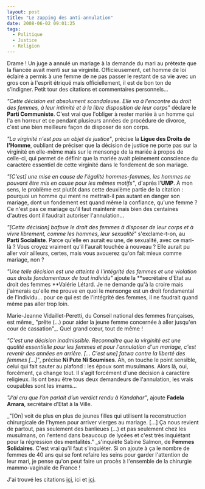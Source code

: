 ```yaml
---
layout: post
title: "Le zapping des anti-annulation"
date: 2008-06-02 09:01:25
tags:
  - Politique
  - Justice
  - Religion
---
```


Drame&nbsp;! Un juge a annulé un mariage à la demande du mari au prétexte que la fiancée avait menti sur sa virginité. Officieusement, cet homme de loi éclairé a permis à une femme de ne pas passer le restant de sa vie avec un gros con à l'esprit étriqué mais officiellement, il est de bon ton de s'indigner. Petit tour des citations et commentaires personnels…

_"Cette décision est absolument scandaleuse. Elle va à l'encontre du droit des femmes, à leur intimité et à la libre disposition de leur corps"_ déclare le **Parti Communiste**. C'est vrai que l'obliger à rester mariée à un homme qui l'a en horreur et ce pendant plusieurs années de procédure de divorce, c'est une bien meilleure façon de disposer de son corps.

_"La virginité n'est pas un objet de justice"_, précise la **Ligue des Droits de l'Homme**, oubliant de préciser que la décision de justice ne porte pas sur la virginité en elle-même mais sur le mensonge de la mariée à propos de celle-ci, qui permet de définir que la mariée avait pleinement conscience du caractère essentiel de cette virginité dans le fondement de son mariage.

_"[C'est] une mise en cause de l'égalité hommes-femmes, les hommes ne pouvant être mis en cause pour les mêmes motifs"_, d'après l'**UMP**. À mon sens, le problème est plutôt dans cette deuxième partie de la citation&nbsp;: pourquoi un homme qui ment ne mettrait-il pas autant en danger son mariage, dont un fondement est quand même la confiance, qu'une femme&nbsp;? Ce n'est pas ce mariage qu'il faut maintenir mais bien des centaines d'autres dont il faudrait autoriser l'annulation…

_"[Cette décision] bafoue le droit des femmes à disposer de leur corps et à vivre librement, comme les hommes, leur sexualité"_ s'exclame-t-on, au **Parti Socialiste**. Parce qu'elle en aurait eu une, de sexualité, avec ce mari-là&nbsp;? Vous croyez vraiment qu'il l'aurait touchée à nouveau&nbsp;? Elle aurait pu aller voir ailleurs, certes, mais vous avouerez qu'on fait mieux comme mariage, non&nbsp;?

_"Une telle décision est une atteinte à l'intégrité des femmes et une violation aux droits fondamentaux de tout individu"_ ajoute la **secrétaire d'Etat au droit des femmes **Valérie Létard. Je ne demande qu'à la croire mais j'aimerais qu'elle me prouve en quoi le mensonge est un droit fondamental de l'individu… pour ce qui est de l'intégrité des femmes, il ne faudrait quand même pas aller trop loin.

Marie-Jeanne Vidaillet-Peretti, du Conseil national des femmes françaises, est même_ "prête (…) pour aider la jeune femme concernée à aller jusqu'en cour de cassation"_. Quel grand cœur, tout de même&nbsp;!

_"C'est une décision inadmissible. Reconnaître que la virginité est une qualité essentielle pour les femmes et pour l'annulation d'un mariage, c'est revenir des années en arrière. [… C'est une] fatwa contre la liberté des femmes […]"_, précise **Ni Pute Ni Soumises**. Ah, on touche le point sensible, celui qui fait sauter au plafond&nbsp;: les époux sont musulmans. Alors là, oui, forcément, ça change tout. Il s'agit forcément d'une décision à caractère religieux. Ils ont beau être tous deux demandeurs de l'annulation, les vrais coupables sont les imams…

_"J’ai cru que l’on parlait d’un verdict rendu à Kandahar"_, ajoute **Fadela Amara**, secrétaire d’Etat à la Ville.

_"[On] voit de plus en plus de jeunes filles qui utilisent la reconstruction chirurgicale de l'hymen pour arriver vierges au mariage. […] Ça nous revient de partout, pas seulement des banlieues (…) et pas seulement chez les musulmans, on l'entend dans beaucoup de lycées et c'est très inquiétant pour la régression des mentalités." _s'inquiète Sabine Salmon, de **Femmes Solidaires**. C'est vrai qu'il faut s'inquiéter. Si on ajoute à ça le nombre de femmes de 40 ans qui se font refaire les seins pour garder l'attention de leur mari, je pense qu'on peut faire un procès à l'ensemble de la chirurgie mammo-vaginale de France&nbsp;!

J'ai trouvé les citations [ici](//www.lefigaro.fr/actualite-france/2008/05/30/01016-20080530ARTFIG00452-mariage-annule-l-ump-demande-un-recours.php), ici et [ici](http://www.lavoixdunord.fr/France_Monde/actualite/Secteur_France_Monde/2008/05/31/article_mariage-annule-droite-et-gauche-unies-da.shtml).